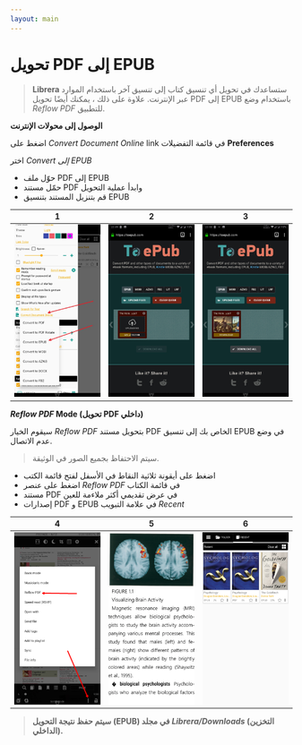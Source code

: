 ```yaml
---
layout: main
---
```


# تحويل PDF إلى EPUB

> **Librera** ستساعدك في تحويل أي تنسيق كتاب إلى تنسيق آخر باستخدام الموارد عبر الإنترنت. علاوة على ذلك ، يمكنك أيضًا تحويل PDF إلى EPUB باستخدام وضع _Reflow PDF_ للتطبيق.

**الوصول إلى محولات الإنترنت**

اضغط على _Convert Document Online_ link في قائمة التفضيلات **Preferences**

اختر _Convert إلى EPUB_

* حوّل ملف PDF إلى EPUB
* حمّل مستند PDF وابدأ عملية التحويل
* قم بتنزيل المستند بتنسيق EPUB

|1|2|3|
|-|-|-|
|![](1.png)|![](2.png)|![](3.png)|

**_Reflow PDF_ Mode (تحويل PDF داخلي)**

سيقوم الخيار _Reflow PDF_ بتحويل مستند PDF الخاص بك إلى تنسيق EPUB في وضع عدم الاتصال.
> سيتم الاحتفاظ بجميع الصور في الوثيقة.

* اضغط على أيقونة ثلاثية النقاط في الأسفل لفتح قائمة الكتب
* اضغط على عنصر _Reflow PDF_ في قائمة الكتاب
* مستند PDF في عرض تقديمي أكثر ملاءمة للعين
* إصدارات PDF و EPUB في علامة التبويب _Recent_

|4|5|6|
|-|-|-|
|![](4.png)|![](5.png)|![](6.png)|
> **سيتم حفظ نتيجة التحويل (EPUB) في مجلد _Librera/Downloads_ (التخزين الداخلي).**
